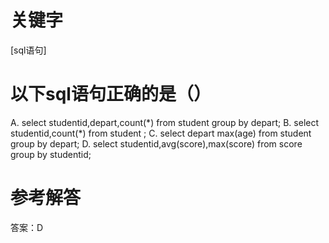 # 关键字

[sql语句]

# 以下sql语句正确的是（）

A. select studentid,depart,count(\*) from student group by depart;
B. select studentid,count(\*) from student ;
C. select depart max(age) from student group by depart;
D. select studentid,avg(score),max(score) from score group by studentid;

# 参考解答
答案：D



